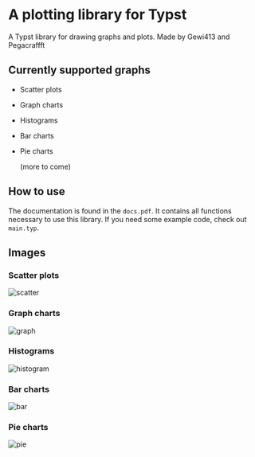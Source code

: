 # A plotting library for Typst

A Typst library for drawing graphs and plots.
Made by Gewi413 and Pegacraffft

## Currently supported graphs

- Scatter plots

- Graph charts

- Histograms

- Bar charts

- Pie charts

  (more to come)

## How to use

The documentation is found in the `docs.pdf`. It contains all functions necessary to use this library.
If you need some example code, check out `main.typ`.

## Images

### Scatter plots

![scatter](\images\scatter.png)

### Graph charts

![graph](.\images\graph.png)

### Histograms

![histogram](.\images\histogram.png)

### Bar charts

![bar](.\images\bar.png)

### Pie charts

![pie](.\images\pie.png)
